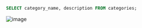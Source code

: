```sql
SELECT category_name, description FROM categories;
```
![image](https://user-images.githubusercontent.com/122670933/220980071-78ca6d9a-b4be-47c9-8e14-071f30473ed3.png)
